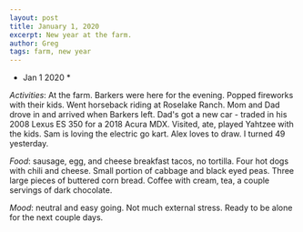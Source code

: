```yaml
---
layout: post
title: January 1, 2020
excerpt: New year at the farm.
author: Greg
tags: farm, new year
---
```


* Jan 1 2020 *

_Activities_: At the farm. Barkers were here for the evening. Popped fireworks with their kids. Went horseback riding at Roselake Ranch. Mom and Dad drove in and arrived when Barkers left. Dad's got a new car - traded in his 2008 Lexus ES 350 for a 2018 Acura MDX. Visited, ate, played Yahtzee with the kids. Sam is loving the electric go kart. Alex loves to draw. I turned 49 yesterday.  

_Food_: sausage, egg, and cheese breakfast tacos, no tortilla. Four hot dogs with chili and cheese. Small portion of cabbage and black eyed peas. Three large pieces of buttered corn bread. Coffee with cream, tea, a couple servings of dark chocolate. 

_Mood_: neutral and easy going. Not much external stress. Ready to be alone for the next couple days.  
